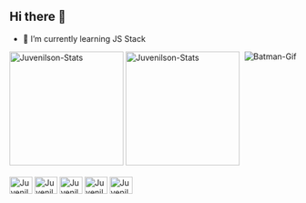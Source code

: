 ## Hi there 👋

- 🌱 I’m currently learning JS Stack
<img align="right" alt="Batman-Gif" src="https://i.pinimg.com/originals/30/12/14/301214ecd8e97739f0f8e2173fba0e49.gif">

<div>
  <img height="200em" src="https://github-readme-stats.vercel.app/api?username=DevJuvenilson&show_icons=true&theme=dark" alt="Juvenilson-Stats">
  <img height="200em" src="https://github-readme-stats.vercel.app/api/top-langs/?username=DevJuvenilson&layout=compact&theme=dark" alt="Juvenilson-Stats">
</div>

<div style="display: inline-block;"><br>
  <img align="center" src="https://cdn.jsdelivr.net/gh/devicons/devicon@latest/icons/html5/html5-original.svg" alt="Juvenilson-HTML" title="HTML" height="30" width="40">
  <img align="center" src="https://cdn.jsdelivr.net/gh/devicons/devicon@latest/icons/css3/css3-original.svg" alt="Juvenilson-CSS" title="CSS" height="30" width="40">
  <img align="center" src="https://cdn.jsdelivr.net/gh/devicons/devicon@latest/icons/javascript/javascript-original.svg" alt="Juvenilson-JS" title="JavaScript" height="30" width="40">
  <img align="center" src="https://cdn.jsdelivr.net/gh/devicons/devicon@latest/icons/typescript/typescript-original.svg" alt="Juvenilson-TS" title="TypeScript" height="30" width="40">
  <img align="center" src="https://cdn.jsdelivr.net/gh/devicons/devicon@latest/icons/nodejs/nodejs-original.svg" alt="Juvenilson-NodeJS" title="NodeJS" height="30" width="40">
</div>

##
